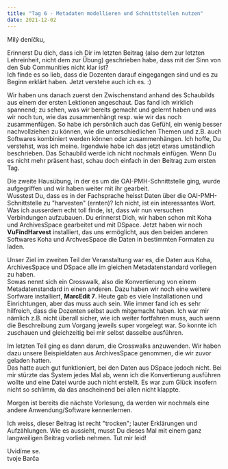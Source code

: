 ```yaml
---
title: "Tag 6 - Metadaten modellieren und Schnittstellen nutzen"
date: 2021-12-02
---
```


Milý deníčku,

Erinnerst Du dich, dass ich Dir im letzten Beitrag (also dem zur letzten Lehreinheit, nicht dem zur Übung) geschrieben habe, dass mit der Sinn von den Sub Communities nicht klar ist? <br>
Ich finde es so lieb, dass die Dozenten darauf eingegangen sind und es zu Beginn erklärt haben. Jetzt verstehe auch ich es. :)

Wir haben uns danach zuerst den Zwischenstand anhand des Schaubilds aus einem der ersten Lektionen angeschaut. Das fand ich wirklich spannend; zu sehen, was wir bereits gemacht 
und gelernt haben und was wir noch tun, wie das zusammenhängt resp. wie wir das noch zusammenfügen. So habe ich persönlich auch das Gefühl, ein wenig besser nachvollziehen zu können, wie die unterschiedlichen Themen und z.B. auch Softwares kombiniert werden können oder zusammenhängen. Ich hoffe, Du verstehst, was ich meine. Irgendwie habe ich das jetzt etwas umständlich beschrieben. Das Schaubild werde ich nicht nochmals einfügen. Wenn Du es nicht mehr präsent hast, schau doch einfach in den Beitrag zum ersten Tag.<br>

Die zweite Hausübung, in der es um die OAI-PMH-Schnittstelle ging, wurde aufgegriffen und wir haben weiter mit ihr gearbeit. <br>
Wusstest Du, dass es in der Fachsprache heisst Daten über die OAI-PMH-Schnittstelle zu "harvesten" (ernten)? Ich nicht, ist ein interessantes Wort. <br>
Was ich ausserdem echt toll finde, ist, dass wir nun versuchen Verbindungen aufzubauen. Du erinnerst Dich, wir haben schon mit Koha und ArchivesSpace gearbeitet und mit DSpace. Jetzt haben wir noch **VuFindHarvest** installiert, das uns ermöglicht, aus den beiden anderen Softwares Koha und ArchvesSpace die Daten in bestimmten Formaten zu laden.

Unser Ziel im zweiten Teil der Veranstaltung war es, die Daten aus Koha, ArchivesSpace und DSpace alle im gleichen Metadatenstandard vorliegen zu haben. <br>
Sowas nennt sich ein Crosswalk, also die Konvertierung von einem Metadatenstandard in einen anderen. Dazu haben wir noch eine weitere Sorfware installiert, **MarcEdit 7**.
Heute gab es viele Installationen und Einrichtungen, aber das muss auch sein. Wie immer fand ich es sehr hilfreich, dass die Dozenten selbst auch mitgemacht haben. Ich war mir
nämlich z.B. nicht überall sicher, wie ich weiter fortfahren muss, auch wenn die Beschreibung zum Vorgang jeweils super vorgelegt war. So konnte ich zuschauen und gleichzeitig bei mir selbst dasselbe ausführen.

Im letzten Teil ging es dann darum, die Crosswalks anzuwenden. Wir haben dazu unsere Beispieldaten aus ArchivesSpace genommen, die wir zuvor geladen hatten. <br>
Das hatte auch gut funktioniert, bei den Daten aus DSpace jedoch nicht. Bei mir stürzte das System jedes Mal ab, wenn ich die Konvertierung ausführen wollte und eine Datei
wurde auch nicht erstellt. Es war zum Glück insofern nicht so schlimm, da das anscheinend bei allen nicht klappte.

Morgen ist bereits die nächste Vorlesung, da werden wir nochmals eine andere Anwendung/Software kennenlernen.

Ich weiss, dieser Beitrag ist recht "trocken"; lauter Erklärungen und Aufzählungen. Wie es aussieht, musst Du dieses Mal mit einem ganz langweiligen Beitrag vorlieb nehmen. Tut mir leid!

Uvidíme se. <br>
tvoje Barča
